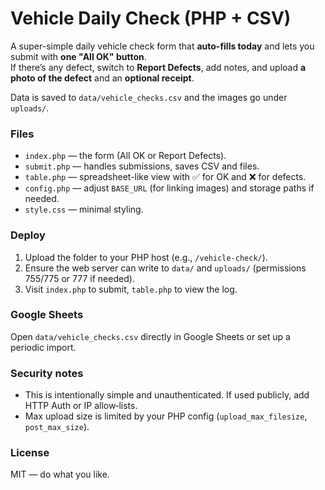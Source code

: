# Vehicle Daily Check (PHP + CSV)

A super-simple daily vehicle check form that **auto-fills today** and lets you submit with **one "All OK" button**.  
If there’s any defect, switch to **Report Defects**, add notes, and upload **a photo of the defect** and an **optional receipt**.

Data is saved to `data/vehicle_checks.csv` and the images go under `uploads/`.

### Files
- `index.php` — the form (All OK or Report Defects).
- `submit.php` — handles submissions, saves CSV and files.
- `table.php` — spreadsheet-like view with ✅ for OK and ❌ for defects.
- `config.php` — adjust `BASE_URL` (for linking images) and storage paths if needed.
- `style.css` — minimal styling.

### Deploy
1. Upload the folder to your PHP host (e.g., `/vehicle-check/`).
2. Ensure the web server can write to `data/` and `uploads/` (permissions 755/775 or 777 if needed).
3. Visit `index.php` to submit, `table.php` to view the log.

### Google Sheets
Open `data/vehicle_checks.csv` directly in Google Sheets or set up a periodic import.

### Security notes
- This is intentionally simple and unauthenticated. If used publicly, add HTTP Auth or IP allow‑lists.
- Max upload size is limited by your PHP config (`upload_max_filesize`, `post_max_size`).

### License
MIT — do what you like.
